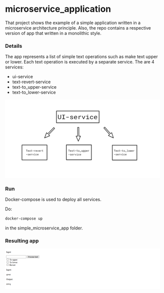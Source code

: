 # microservice_application

That project shows the example of a simple application written in a microservice architecture principle. 
Also, the repo contains a respective version of app that written in a monolithic style. 

### Details
The app represents a list of simple text operations such as make text upper or lower. Each text operation is executed by a separate service. 
The are 4 services:
* ui-service
* text-revert-service
* text-to_upper-service
* text-to_lower-service

![services_structure](.images/services_structure.png)

### Run
Docker-compose is used to deploy all services.

Do:
```bash
docker-compose up
```
in the simple_microservice_app folder.


### Resulting app

![resulting_app](.images/resulting_app.PNG)
